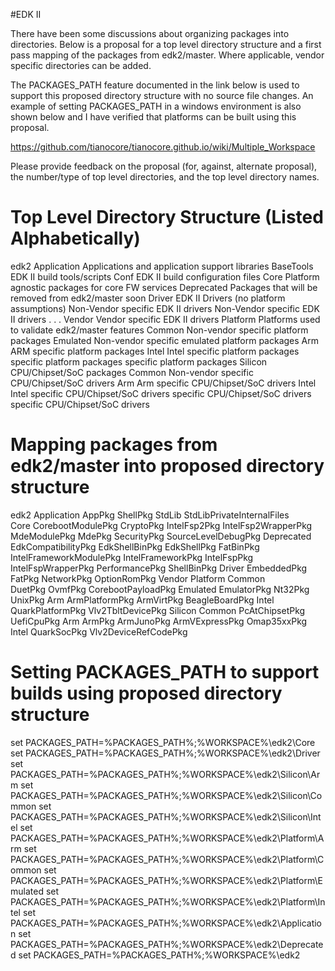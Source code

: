 #EDK II

There have been some discussions about organizing packages into directories.
Below is a proposal for a top level directory structure and a first pass 
mapping of the packages from edk2/master.  Where applicable, vendor specific 
directories can be added.

The PACKAGES_PATH feature documented in the link below is used to support
this proposed directory structure with no source file changes.  An example
of setting PACKAGES_PATH in a windows environment is also shown below and
I have verified that platforms can be built using this proposal.

https://github.com/tianocore/tianocore.github.io/wiki/Multiple_Workspace

Please provide feedback on the proposal (for, against, alternate proposal), 
the number/type of top level directories, and the top level directory names.

Top Level Directory Structure (Listed Alphabetically)
=====================================================
edk2
  Application       Applications and application support libraries
  BaseTools         EDK II build tools/scripts
  Conf              EDK II build configuration files
  Core              Platform agnostic packages for core FW services
  Deprecated        Packages that will be removed from edk2/master soon
  Driver            EDK II Drivers (no platform assumptions)
    <Package1>      Non-Vendor specific EDK II drivers
    <Package2>      Non-Vendor specific EDK II drivers
    . . .
    Vendor          Vendor specific EDK II drivers
      <VendorA>
      <VendorB>
  Platform          Platforms used to validate edk2/master features
    Common          Non-vendor specific platform packages
    Emulated        Non-vendor specific emulated platform packages
    Arm             ARM specific platform packages
    Intel           Intel specific platform packages
    <VendorM>       <VendorM> specific platform packages
    <VendorN>       <VendorN> specific platform packages 
  Silicon           CPU/Chipset/SoC packages
    Common          Non-vendor specific CPU/Chipset/SoC drivers
    Arm             Arm specific CPU/Chipset/SoC drivers
    Intel           Intel specific CPU/Chipset/SoC drivers 
    <VendorX>       <VendorX> specific CPU/Chipset/SoC drivers
    <VendorY>       <VendorY> specific CPU/Chipset/SoC drivers

Mapping packages from edk2/master into proposed directory structure
===================================================================
edk2
  Application
    AppPkg
    ShellPkg
    StdLib
    StdLibPrivateInternalFiles    
  Core
    CorebootModulePkg
    CryptoPkg
    IntelFsp2Pkg
    IntelFsp2WrapperPkg
    MdeModulePkg
    MdePkg
    SecurityPkg
    SourceLevelDebugPkg
  Deprecated
    EdkCompatibilityPkg
    EdkShellBinPkg
    EdkShellPkg
    FatBinPkg
    IntelFrameworkModulePkg
    IntelFrameworkPkg
    IntelFspPkg
    IntelFspWrapperPkg
    PerformancePkg
    ShellBinPkg
  Driver
    EmbeddedPkg
    FatPkg
    NetworkPkg
    OptionRomPkg
    Vendor
  Platform
    Common    
      DuetPkg
      OvmfPkg
      CorebootPayloadPkg
    Emulated
      EmulatorPkg
      Nt32Pkg
      UnixPkg
    Arm
      ArmPlatformPkg
      ArmVirtPkg
      BeagleBoardPkg
    Intel
      QuarkPlatformPkg
      Vlv2TbltDevicePkg
  Silicon
    Common
      PcAtChipsetPkg
      UefiCpuPkg
    Arm
      ArmPkg
      ArmJunoPkg
      ArmVExpressPkg
      Omap35xxPkg
    Intel
      QuarkSocPkg
      Vlv2DeviceRefCodePkg

</proposal>

Setting PACKAGES_PATH to support builds using proposed directory structure
===========================================================================
set PACKAGES_PATH=%PACKAGES_PATH%;%WORKSPACE%\edk2\Core
set PACKAGES_PATH=%PACKAGES_PATH%;%WORKSPACE%\edk2\Driver
set PACKAGES_PATH=%PACKAGES_PATH%;%WORKSPACE%\edk2\Silicon\Arm
set PACKAGES_PATH=%PACKAGES_PATH%;%WORKSPACE%\edk2\Silicon\Common
set PACKAGES_PATH=%PACKAGES_PATH%;%WORKSPACE%\edk2\Silicon\Intel
set PACKAGES_PATH=%PACKAGES_PATH%;%WORKSPACE%\edk2\Platform\Arm
set PACKAGES_PATH=%PACKAGES_PATH%;%WORKSPACE%\edk2\Platform\Common
set PACKAGES_PATH=%PACKAGES_PATH%;%WORKSPACE%\edk2\Platform\Emulated
set PACKAGES_PATH=%PACKAGES_PATH%;%WORKSPACE%\edk2\Platform\Intel
set PACKAGES_PATH=%PACKAGES_PATH%;%WORKSPACE%\edk2\Application
set PACKAGES_PATH=%PACKAGES_PATH%;%WORKSPACE%\edk2\Deprecated
set PACKAGES_PATH=%PACKAGES_PATH%;%WORKSPACE%\edk2

